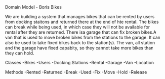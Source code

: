 Domain Model - Boris Bikes

We are building a system that manages bikes that can be rented by users from docking staitons and returned there at the end of hte rental. The bikes can break while being used, in which case they will not be available for rental after they are returned. There isa garage that can fix broken bikes.A van that is used to move broken bikes from the stations to the garage. It can also be used to take fixed bikes back to the station(s). The van, all station and the garage have fixed capabity, so they cannot take more bikes than they can hold.


Classes
-Bikes
-Users
-Docking Stations
-Rental
-Garage
-Van
-Location

Methods
-Rented
-Returned
-Break
-Used
-Fix
-Move
-Hold
-Release